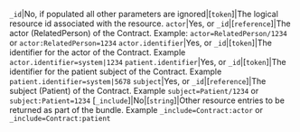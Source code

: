 `_id`|No, if populated all other parameters are ignored|[`token`]|The logical resource id associated with the resource.
 `actor`|Yes, or `_id`|[`reference`]|The actor (RelatedPerson) of the Contract. Example: `actor=RelatedPerson/1234` or `actor:RelatedPerson=1234`
 `actor.identifier`|Yes, or `_id`|[`token`]|The identifier for the actor of the Contract. Example `actor.identifier=system|1234`
 `patient.identifier`|Yes, or `_id`|[`token`]|The identifier for the patient subject of the Contract. Example `patient.identifier=system|5678`
 `subject`|Yes, or `_id`|[`reference`]|The subject (Patient) of the Contract. Example `subject=Patient/1234` or `subject:Patient=1234`
 [`_include`]|No|[`string`]|Other resource entries to be returned as part of the bundle. Example `_include=Contract:actor` or `_include=Contract:patient`
